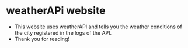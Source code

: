 # weatherAPi website
- This website uses weatherAPI and tells you the weather conditions of the city registered in the logs of the API.
- Thank you for reading!
